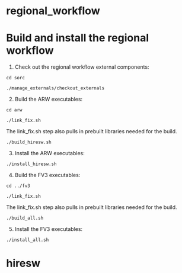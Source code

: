 # regional_workflow

# Build and install the regional workflow
1. Check out the regional workflow external components:

`cd sorc`

`./manage_externals/checkout_externals`

2. Build the ARW executables:

`cd arw`

`./link_fix.sh`

The link_fix.sh step also pulls in prebuilt libraries needed for the build.

`./build_hiresw.sh`

3. Install the ARW executables:

`./install_hiresw.sh`

4. Build the FV3 executables:

`cd ../fv3`

`./link_fix.sh`

The link_fix.sh step also pulls in prebuilt libraries needed for the build.

`./build_all.sh`

5. Install the FV3 executables:

`./install_all.sh`
# hiresw
